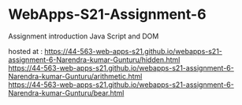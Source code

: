 # WebApps-S21-Assignment-6
Assignment introduction Java Script and DOM

hosted at : <https://44-563-web-apps-s21.github.io/webapps-s21-assignment-6-Narendra-kumar-Gunturu/hidden.html><br>
            <https://44-563-web-apps-s21.github.io/webapps-s21-assignment-6-Narendra-kumar-Gunturu/arithmetic.html><br>
            <https://44-563-web-apps-s21.github.io/webapps-s21-assignment-6-Narendra-kumar-Gunturu/bear.html>
